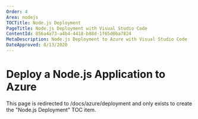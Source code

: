 ```yaml
---
Order: 4
Area: nodejs
TOCTitle: Node.js Deployment
PageTitle: Node.js Deployment with Visual Studio Code
ContentId: 856a4a73-a4b4-4418-b88d-1f65d0ba7824
MetaDescription: Node.js Deployment to Azure with Visual Studio Code
DateApproved: 8/13/2020
---
```

# Deploy a Node.js Application to Azure

This page is redirected to /docs/azure/deployment and only exists to create the "Node.js Deployment" TOC item.
